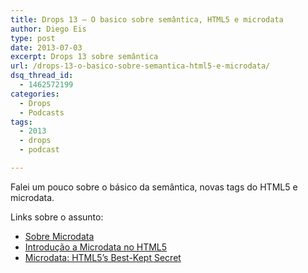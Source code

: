 ```yaml
---
title: Drops 13 – O basico sobre semântica, HTML5 e microdata
author: Diego Eis
type: post
date: 2013-07-03
excerpt: Drops 13 sobre semântica
url: /drops-13-o-basico-sobre-semantica-html5-e-microdata/
dsq_thread_id:
  - 1462572199
categories:
  - Drops
  - Podcasts
tags:
  - 2013
  - drops
  - podcast

---
```

Falei um pouco sobre o básico da semântica, novas tags do HTML5 e microdata.



Links sobre o assunto:

  * [Sobre Microdata][1]
  * [Introdução a Microdata no HTML5][2]
  * [Microdata: HTML5’s Best-Kept Secret][3]

 [1]: http://tableless.com.br/html5/?chapter=20
 [2]: http://tableless.com.br/introducao-a-microdata-no-html5/
 [3]: http://www.webmonkey.com/2010/09/microdata-html5s-best-kept-secret/